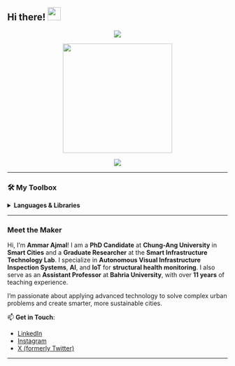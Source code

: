 

## Hi there! <img src="https://media.giphy.com/media/hvRJCLFzcasrR4ia7z/giphy.gif" width="30px">

<!-- Stats Dashboard -->

<p align="center">
  <a href="https://git.io/streak-stats">
    <img src="https://streak-stats.demolab.com?user=ammarajmal&theme=nord&border_radius=4.5&date_format=j%20M%5B%20Y%5D&mode=weekly&card_width=450&card_height=200"/>
  </a>
</p>

<!-- Activity Graph -->
<p align="center">
  <a href="https://git.io/streak-stats">
    <img height=250 src="https://github-readme-activity-graph.vercel.app/graph?username=ammarajmal&border_radius=0&custom_title=activity%20graph&hide_title=true&bg_color=2E3440&color=81A1C1&line=88C0D0&point=5E81AC&area_color=D8DEE9&title_color=81A1C1&area=true"/>
  </a> 
</p>

<!-- GitHub Trophies -->
<p align="center">
  <a href="https://github.com/ammarajmal/github-profile-trophy">
    <img src="https://github-profile-trophy.vercel.app/?username=ammarajmal&theme=nord&&column=9&row=1" />
  </a>
</p>

---

### 🛠️ My Toolbox

<details>
  <summary><strong> Languages & Libraries </strong></summary>
  <br>
  
![Python Badge](https://img.shields.io/badge/-Python-3B4252?style=flat&logo=python&logoColor=EBCB8B)
![C++ Badge](https://img.shields.io/badge/-C++-3B4252?style=flat&logo=cplusplus&logoColor=88C0D0)
![MATLAB Badge](https://img.shields.io/badge/-MATLAB-3B4252?style=flat&logo=mathworks&logoColor=81A1C1)
![ROS Badge](https://img.shields.io/badge/-ROS-3B4252?style=flat&logo=ros&logoColor=88C0D0)

###### Databases & Platforms
> ![InfluxDB Badge](https://img.shields.io/badge/-InfluxDB-3B4252?style=flat&logo=influxdb&logoColor=88C0D0)
> ![Grafana Badge](https://img.shields.io/badge/-Grafana-3B4252?style=flat&logo=grafana&logoColor=88C0D0)
> ![AWS Badge](https://img.shields.io/badge/-AWS-3B4252?style=flat&logo=amazon&logoColor=BF616A)

<br>
</details>

---

### Meet the Maker

Hi, I’m **Ammar Ajmal**! I am a **PhD Candidate** at **Chung-Ang University** in **Smart Cities** and a **Graduate Researcher** at the **Smart Infrastructure Technology Lab**. I specialize in **Autonomous Visual Infrastructure Inspection Systems**, **AI**, and **IoT** for **structural health monitoring**. I also serve as an **Assistant Professor** at **Bahria University**, with over **11 years** of teaching experience.

I’m passionate about applying advanced technology to solve complex urban problems and create smarter, more sustainable cities.

📫 **Get in Touch**:
- [LinkedIn](https://www.linkedin.com/in/ammarajmal/)
- [Instagram](https://www.instagram.com/ammarajmal)
- [X (formerly Twitter)](https://www.x.com/ammarajmal)

---
